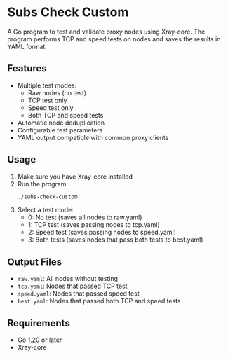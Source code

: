 # Subs Check Custom

A Go program to test and validate proxy nodes using Xray-core. The program performs TCP and speed tests on nodes and saves the results in YAML format.

## Features

- Multiple test modes:
  - Raw nodes (no test)
  - TCP test only
  - Speed test only
  - Both TCP and speed tests
- Automatic node deduplication
- Configurable test parameters
- YAML output compatible with common proxy clients

## Usage

1. Make sure you have Xray-core installed
2. Run the program:
   ```bash
   ./subs-check-custom
   ```
3. Select a test mode:
   - 0: No test (saves all nodes to raw.yaml)
   - 1: TCP test (saves passing nodes to tcp.yaml)
   - 2: Speed test (saves passing nodes to speed.yaml)
   - 3: Both tests (saves nodes that pass both tests to best.yaml)

## Output Files

- `raw.yaml`: All nodes without testing
- `tcp.yaml`: Nodes that passed TCP test
- `speed.yaml`: Nodes that passed speed test
- `best.yaml`: Nodes that passed both TCP and speed tests

## Requirements

- Go 1.20 or later
- Xray-core
